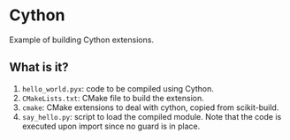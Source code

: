 # Cython

Example of building Cython extensions.

## What is it?
1. `hello_world.pyx`: code to be compiled using Cython.
1. `CMakeLists.txt`: CMake file to build the extension.
1. `cmake`: CMake extensions to deal with cython, copied from scikit-build.
1. `say_hello.py`: script to load the compiled module.  Note that the code
    is executed upon import since no guard is in place.
